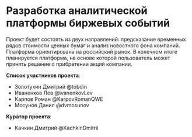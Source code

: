 # Разработка аналитической платформы биржевых событий
Проект будет состоять из двух направлений: предсказание временных рядов стоимости ценных бумаг и анализ новостного фона компаний. Платформа ориентирована на российский рынок. В конечном итоге планируется платформа, на основе которой пользователь может принять решение о прибретении акций компании.

**Список участников проекта**: 
- Золотухин Дмитрий @tobdin
- Иваненков Лев @ivanenkovLev
- Карпов Роман @KarpovRomanQWE
- Мосунов Данил @dvmosunov

**Куратор проекта**:
- Качкин Дмитрий @KachkinDmitrii
